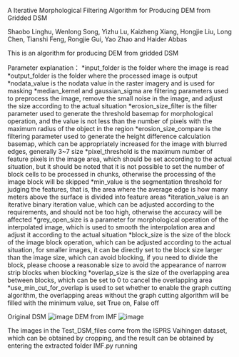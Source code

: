 A Iterative Morphological Filtering Algorithm for Producing DEM from Gridded DSM

Shaobo Linghu, Wenlong Song, Yizhu Lu, Kaizheng Xiang, Hongjie Liu, Long Chen, Tianshi Feng, Rongjie Gui, Yao Zhao and Haider Abbas

This is an algorithm for producing DEM from gridded DSM

Parameter explanation：
*input_folder is the folder where the image is read
*output_folder is the folder where the processed image is output
*nodata_value is the nodata value in the raster imagery and is used for masking
*median_kernel and gaussian_sigma are filtering parameters used to preprocess the image, remove the small noise in the image, and adjust the size according to the actual situation
*erosion_size_filter is the filter parameter used to generate the threshold basemap for morphological operation, and the value is not less than the number of pixels with the maximum radius of the object in the region
*erosion_size_compare is the filtering parameter used to generate the height difference calculation basemap, which can be appropriately increased for the image with blurred edges, generally 3~7 size
*pixel_threshold is the maximum number of feature pixels in the image area, which should be set according to the actual situation, but it should be noted that it is not possible to set the number of block cells to be processed in chunks, otherwise the processing of the image block will be skipped
*min_value is the segmentation threshold for judging the features, that is, the area where the average edge is how many meters above the surface is divided into feature areas
*iteration_value is an iterative binary iteration value, which can be adjusted according to the requirements, and should not be too high, otherwise the accuracy will be affected
*grey_open_size is a parameter for morphological operation of the interpolated image, which is used to smooth the interpolation area and adjust it according to the actual situation
*block_size is the size of the block of the image block operation, which can be adjusted according to the actual situation, for smaller images, it can be directly set to the block size larger than the image size, which can avoid blocking, if you need to divide the block, please choose a reasonable size to avoid the appearance of narrow strip blocks when blocking
*overlap_size is the size of the overlapping area between blocks, which can be set to 0 to cancel the overlapping area
*use_min_cut_for_overlap is used to set whether to enable the graph cutting algorithm, the overlapping areas without the graph cutting algorithm will be filled with the minimum value, set True on, False off

Original DSM
![image](https://github.com/user-attachments/assets/bb5c685a-4f58-4754-94bb-702b0f44a1e4)
DEM from IMF
![image](https://github.com/user-attachments/assets/a3b474bf-04f0-4327-8a3f-a8d03d159b75)

The images in the Test_DSM_files come from the ISPRS Vaihingen dataset, which can be obtained by cropping, and the result can be obtained by entering the extracted folder IMF.py running
